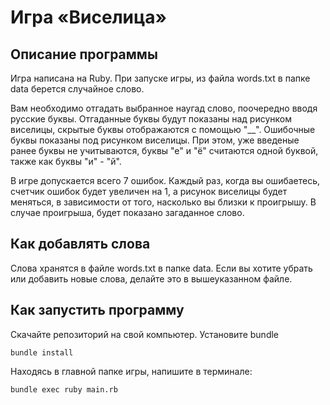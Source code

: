 # Игра «Виселица»
## Описание программы
Игра написана на Ruby. При запуске игры, из файла words.txt в папке data берется случайное слово.

Вам необходимо отгадать выбранное наугад слово, поочередно вводя русские буквы. Отгаданные буквы будут показаны над рисунком виселицы, скрытые буквы отображаются с помощью "__". Ошибочные буквы показаны под рисунком виселицы. При этом, уже введеные ранее буквы не учитываются, буквы "е" и "ё" считаются одной буквой, также как буквы "и" - "й". 
 
В игре допускается всего 7 ошибок. Каждый раз, когда вы ошибаетесь, счетчик ошибок будет увеличен на 1, а рисунок виселицы будет меняться, в зависимости от того, насколько вы близки к проигрышу. В случае проигрыша, будет показано загаданное слово.

## Как добавлять слова
Слова хранятся в файле words.txt в папке data. Если вы хотите убрать или добавить новые слова, делайте это в вышеуказанном файле.

## Как запустить программу
Скачайте репозиторий на свой компьютер.
Установите bundle
```
bundle install
```
Находясь в главной папке игры, напишите в терминале: 
```
bundle exec ruby main.rb
```